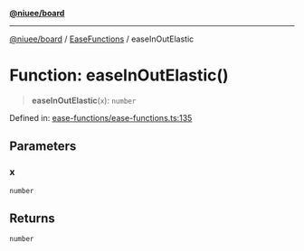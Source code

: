 [**@niuee/board**](../../../README.md)

***

[@niuee/board](../../../globals.md) / [EaseFunctions](../README.md) / easeInOutElastic

# Function: easeInOutElastic()

> **easeInOutElastic**(`x`): `number`

Defined in: [ease-functions/ease-functions.ts:135](https://github.com/niuee/board/blob/d74620e4e63da3004adfc7105b7f1136fce9577c/src/ease-functions/ease-functions.ts#L135)

## Parameters

### x

`number`

## Returns

`number`
